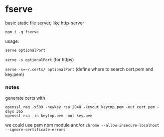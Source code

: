 # fserve
basic static file server, like http-server

`npm i -g fserve`

usage: 

`serve optionalPort`

`serve -s optionalPort` (for https)

`serve -s=~/.certs/ optionalPort` (define where to search cert.pem and key.pem)

### notes

generate certs with
```
openssl req -x509 -newkey rsa:2048 -keyout keytmp.pem -out cert.pem -days 365
openssl rsa -in keytmp.pem -out key.pem
```

we could use pem npm module and/or `chrome --allow-insecure-localhost --ignore-certificate-errors`